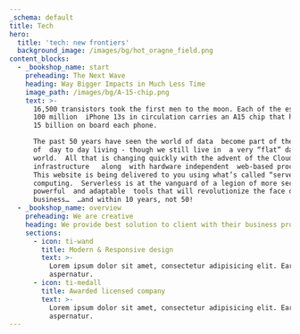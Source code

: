 ```yaml
---
_schema: default
title: Tech
hero:
  title: 'tech: new frontiers'
  background_image: /images/bg/hot_oragne_field.png
content_blocks:
  - _bookshop_name: start
    preheading: The Next Wave
    heading: Way Bigger Impacts in Much Less Time
    image_path: /images/bg/A-15-chip.png
    text: >-
      16,500 transistors took the first men to the moon. Each of the estimated
      100 million  iPhone 13s in circulation carries an A15 chip that has over
      15 billion on board each phone.

      The past 50 years have seen the world of data  become part of the fabric
      of  day to day living - though we still live in  a very “flat” data
      world.  All that is changing quickly with the advent of the Cloud
      infrastructure   along  with hardware independent  web-based processing.
      This website is being delivered to you using what’s called “serverless” 
      computing.  Serverless is at the vanguard of a legion of more secure,
      powerful  and adaptable  tools that will revolutionize the face of
      business…  …and within 10 years, not 50!
  - _bookshop_name: overview
    preheading: We are creative
    heading: We provide best solution to client with their business problem
    sections:
      - icon: ti-wand
        title: Modern & Responsive design
        text: >-
          Lorem ipsum dolor sit amet, consectetur adipisicing elit. Earum,
          aspernatur.
      - icon: ti-medall
        title: Awarded licensed company
        text: >-
          Lorem ipsum dolor sit amet, consectetur adipisicing elit. Earum,
          aspernatur.
---
```


